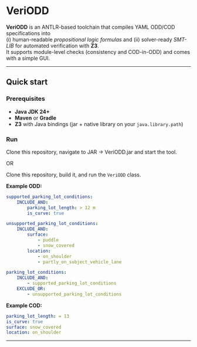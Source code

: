 # VeriODD

**VeriODD** is an ANTLR-based toolchain that compiles YAML ODD/COD specifications into  
(i) human-readable *propositional logic formulas* and (ii) solver-ready *SMT-LIB* for automated verification with **Z3**.  
It supports module-level checks (consistency and COD-in-ODD) and comes with a simple GUI.

---

## Quick start

### Prerequisites
- **Java JDK 24+**
- **Maven** or **Gradle**
- **Z3** with Java bindings (jar + native library on your `java.library.path`)

### Run
Clone this repository, navigate to JAR -> VeriODD.jar and start the tool.

OR

Clone this repository, build it, and run the `VeriODD` class.



**Example ODD:**
```yaml
supported_parking_lot_conditions:
    INCLUDE_AND:
        parking_lot_length: > 12 m
        is_curve: true

unsupported_parking_lot_conditions:
    INCLUDE_AND:
        surface:
            - puddle
            - snow_covered
        location:
            - on_shoulder
            - partly_on_subject_vehicle_lane

parking_lot_conditions:
    INCLUDE_AND:
        - supported_parking_lot_conditions
    EXCLUDE_OR:
        - unsupported_parking_lot_conditions
```

**Example COD:**
```yaml
parking_lot_length: = 13
is_curve: true
surface: snow_covered
location: on_shoulder
```

---

